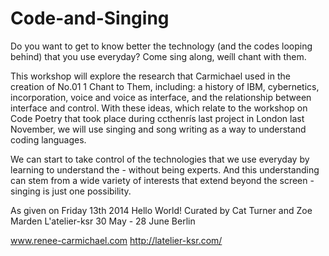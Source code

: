 Code-and-Singing
================

Do you want to get to know better the technology (and the codes looping behind) that you use everyday? Come sing along, weíll chant with them. 

This workshop will explore the research that Carmichael used in the creation of No.01 1 Chant to Them, including: a history of IBM, cybernetics, incorporation, voice and voice as interface, and the relationship between interface and control. With these ideas, which relate to the workshop on Code Poetry that took place during ccthenrís last project in London last November, we will use singing and song writing as a way to understand coding languages.

We can start to take control of the technologies that we use everyday by learning to understand the - without being experts. And this understanding can stem from a wide variety of interests that extend beyond the screen  - singing is just one possibility.

As given on Friday 13th 2014
Hello World!
Curated by Cat Turner and Zoe Marden
L'atelier-ksr
30 May - 28 June
Berlin 

www.renee-carmichael.com
http://latelier-ksr.com/




